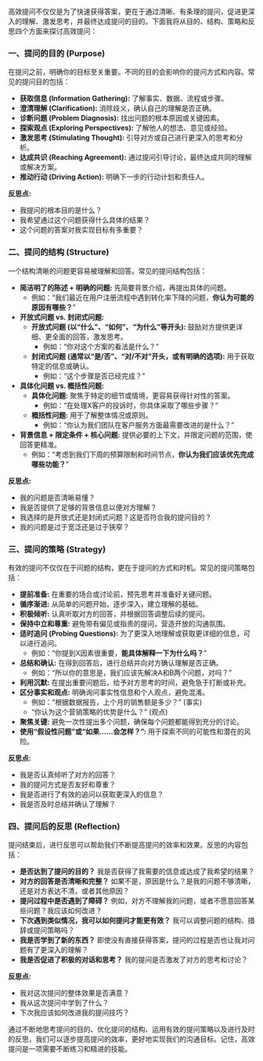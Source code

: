高效提问不仅仅是为了快速获得答案，更在于通过清晰、有条理的提问，促进更深入的理解、激发思考，并最终达成提问的目的。下面我将从目的、结构、策略和反思四个方面来探讨高效提问：

### 一、提问的目的 (Purpose)

在提问之前，明确你的目标至关重要。不同的目的会影响你的提问方式和内容。常见的提问目的包括：

- **获取信息 (Information Gathering):** 了解事实、数据、流程或步骤。
- **澄清理解 (Clarification):** 消除歧义，确认自己的理解是否正确。
- **诊断问题 (Problem Diagnosis):** 找出问题的根本原因或关键因素。
- **探索观点 (Exploring Perspectives):** 了解他人的想法、意见或经验。
- **激发思考 (Stimulating Thought):** 引导对方或自己进行更深入的思考和分析。
- **达成共识 (Reaching Agreement):** 通过提问引导讨论，最终达成共同的理解或解决方案。
- **推动行动 (Driving Action):** 明确下一步的行动计划和责任人。

**反思点:**

- 我提问的根本目的是什么？
- 我希望通过这个问题获得什么具体的结果？
- 这个问题的答案对我实现目标有多重要？

### 二、提问的结构 (Structure)

一个结构清晰的问题更容易被理解和回答。常见的提问结构包括：

- **简洁明了的陈述 + 明确的问题:** 先简要背景介绍，再提出具体的问题。
    - 例如：“我们最近在用户注册流程中遇到转化率下降的问题，**你认为可能的原因有哪些？**”
- **开放式问题 vs. 封闭式问题:**
    - **开放式问题 (以“什么”、“如何”、“为什么”等开头):** 鼓励对方提供更详细、更全面的回答，激发思考。
        - 例如：“你对这个方案的看法是什么？”
    - **封闭式问题 (通常以“是/否”、“对/不对”开头，或有明确的选项):** 用于获取特定的信息或确认。
        - 例如：“这个步骤是否已经完成？”
- **具体化问题 vs. 概括性问题:**
    - **具体化问题:** 聚焦于特定的细节或情境，更容易获得针对性的答案。
        - 例如：“在处理X客户的投诉时，你具体采取了哪些步骤？”
    - **概括性问题:** 用于了解整体情况或原则。
        - 例如：“你认为我们团队在客户服务方面最需要改进的是什么？”
- **背景信息 + 限定条件 + 核心问题:** 提供必要的上下文，并限定问题的范围，使回答更精准。
    - 例如：“考虑到我们下周的预算限制和时间节点，**你认为我们应该优先完成哪些功能？**”

**反思点:**

- 我的问题是否清晰易懂？
- 我是否提供了足够的背景信息以便对方理解？
- 我选择的是开放式还是封闭式问题？这是否符合我的提问目的？
- 我的问题是过于宽泛还是过于狭窄？

### 三、提问的策略 (Strategy)

有效的提问不仅仅在于问题的结构，更在于提问的方式和时机。常见的提问策略包括：

- **提前准备:** 在重要的场合或讨论前，预先思考并准备好关键问题。
- **循序渐进:** 从简单的问题开始，逐步深入，建立理解的基础。
- **积极倾听:** 认真听取对方的回答，并根据回答调整后续的提问。
- **保持中立和尊重:** 避免带有偏见或指责的提问，营造开放的沟通氛围。
- **适时追问 (Probing Questions):** 为了更深入地理解或获取更详细的信息，可以进行追问。
    - 例如：“你提到X因素很重要，**能具体解释一下为什么吗？**”
- **总结和确认:** 在得到回答后，进行总结并向对方确认理解是否正确。
    - 例如：“所以你的意思是，我们应该先解决A和B两个问题，对吗？”
- **利用沉默:** 在提出重要问题后，给予对方思考的时间，避免急于打断或补充。
- **区分事实和观点:** 明确询问事实性信息和个人观点，避免混淆。
    - 例如：“根据数据报告，上个月的销售额是多少？” (事实)
    - “你认为这个营销策略的优势是什么？” (观点)
- **聚焦关键:** 避免一次性提出多个问题，确保每个问题都能得到充分的讨论。
- **使用“假设性问题”或“如果……会怎样？”:** 用于探索不同的可能性和潜在的风险。

**反思点:**

- 我是否认真倾听了对方的回答？
- 我的提问方式是否友好和尊重？
- 我是否进行了有效的追问以获取更深入的信息？
- 我是否及时总结并确认了理解？

### 四、提问后的反思 (Reflection)

提问结束后，进行反思可以帮助我们不断提高提问的效率和效果。反思的内容包括：

- **是否达到了提问的目的？** 我是否获得了我需要的信息或达成了我希望的结果？
- **对方的回答是否清晰和完整？** 如果不是，原因是什么？是我的问题不够清晰，还是对方表达不清，或者其他原因？
- **提问过程中是否遇到了障碍？** 例如，对方不理解我的问题，或者不愿意回答某些问题？我应该如何改进？
- **下次遇到类似情况，我可以如何提问才能更有效？** 我可以调整问题的结构、措辞或提问策略吗？
- **我是否学到了新的东西？** 即使没有直接获得答案，提问的过程是否也让我对问题有了更深入的理解？
- **我是否促进了积极的对话和思考？** 我的提问是否激发了对方的思考和讨论？

**反思点:**

- 我对这次提问的整体效果是否满意？
- 我从这次提问中学到了什么？
- 下次我应该如何改进我的提问技巧？

通过不断地思考提问的目的、优化提问的结构、运用有效的提问策略以及进行及时的反思，我们可以逐步提高提问的效率，更好地实现我们的沟通目标。记住，高效提问是一项需要不断练习和精进的技能。